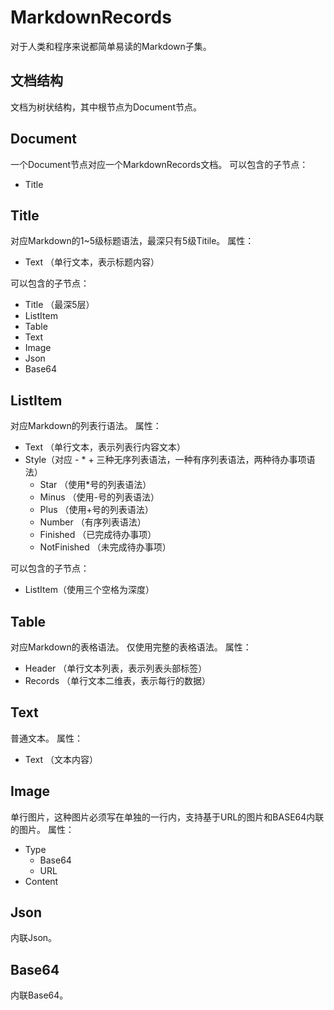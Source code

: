 # MarkdownRecords
对于人类和程序来说都简单易读的Markdown子集。

## 文档结构

文档为树状结构，其中根节点为Document节点。

## Document
一个Document节点对应一个MarkdownRecords文档。
可以包含的子节点：
- Title


## Title
对应Markdown的1~5级标题语法，最深只有5级Titile。
属性：
- Text （单行文本，表示标题内容）

可以包含的子节点：
- Title （最深5层）
- ListItem
- Table
- Text
- Image
- Json
- Base64

## ListItem
对应Markdown的列表行语法。
属性：
- Text （单行文本，表示列表行内容文本）
- Style（对应 - * + 三种无序列表语法，一种有序列表语法，两种待办事项语法）
   - Star （使用*号的列表语法）
   - Minus （使用-号的列表语法）
   - Plus （使用+号的列表语法）
   - Number （有序列表语法）
   - Finished （已完成待办事项）
   - NotFinished （未完成待办事项）

可以包含的子节点：
- ListItem（使用三个空格为深度）

## Table
对应Markdown的表格语法。
仅使用完整的表格语法。
属性：
- Header （单行文本列表，表示列表头部标签）
- Records （单行文本二维表，表示每行的数据）

## Text
普通文本。
属性：
- Text （文本内容）

## Image
单行图片，这种图片必须写在单独的一行内，支持基于URL的图片和BASE64内联的图片。
属性：
- Type
   - Base64
   - URL
- Content

## Json
内联Json。

## Base64
内联Base64。


